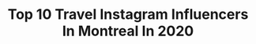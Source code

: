 ---
title: Top 10 Travel Instagram Influencers In Montreal In 2020
description: >-
  Find top travel Instagram influencers in Montreal in 2020. Most popular hashtags: #travel #ig #canada #montreal.
platform: Instagram
profiles:
  - username: "mystikopoulos"
    fullname: >-
      Mystikopoulos Photography
    location: "Canada"
    followers: 3207
    engagement: 1299
    commentsToLikes: 0.162886
    id: ck5zpvthitg520i143wv1b8f2
    verified: false
    hashtags: "#mystikopoulos, #eventphotographer, #stayhomechallenge, #snowday"
  - username: "mollyyycardi"
    fullname: >-
      M o l l y
    location: "Canada"
    followers: 23268
    engagement: 350
    commentsToLikes: 0.063511
    id: ck5q1vog1d05k0i11u2afkkvg
    verified: false
    hashtags: "#sleevetattoo, #sleeve, #timesquare, #tattoosleeve"
  - username: "bylauragdiaz"
    fullname: >-
      Laura Ⓥ Conscious Lifestyle
    location: "Canada"
    followers: 2533
    engagement: 1150
    commentsToLikes: 0.261133
    id: ck13bok3gwepl0i19265dty97
    verified: false
    hashtags: "#citizenfemme, #whomademyclothes, #bnation, #sustainablefashionblogger"
  - username: "miriamcarranza"
    fullname: >-
      ~• M I M I  C A R R A N Z A •~
    location: "Canada"
    followers: 26710
    engagement: 472
    commentsToLikes: 0.030734
    id: ck139h8d3lac40i19kx30ibx6
    verified: false
    hashtags: "#livinglovinglife, #disney, #santaiscoming, #monday"
  - username: "anetkaiwa"
    fullname: >-
      Cityscape Photographer
    location: "Canada"
    followers: 23366
    engagement: 231
    commentsToLikes: 0.062936
    id: ck6tkh3oc4otm0j71kaccgtmt
    verified: false
    hashtags: "#creativeoptic, #nightshooters, #torontoforyou, #canadasworld"
  - username: "itssaliaa"
    fullname: >-
      Sali  Fashion|Style|Travel
    location: "Canada"
    followers: 7129
    engagement: 481
    commentsToLikes: 0.194131
    id: ck55n6jld5l2s0i11llerplax
    verified: false
    hashtags: "#goingcrazytogether, #nusret, #myohstory, #staystrong"
  - username: "yingzge"
    fullname: >-
      yιng ge ❥
    location: "Canada"
    followers: 2996
    engagement: 1446
    commentsToLikes: 0.051782
    id: ck8szdifknzzw0j78rz5dla3a
    verified: false
    hashtags: ""
  - username: "photojasinski"
    fullname: >-
      Jan Jasinski
    location: "Canada"
    followers: 38284
    engagement: 493
    commentsToLikes: 0.027719
    id: ck8t5918h988u0j7898e1e8t1
    verified: false
    hashtags: "#cykf, #canada, #chinasouthern, #flytheflag"
  - username: "lydiabouchardofficiel"
    fullname: >-
      Lydia Bouchard
    location: "Canada"
    followers: 12540
    engagement: 925
    commentsToLikes: 0.019548
    id: ck5hs1cwmvts50i11bdbrk6es
    verified: false
    hashtags: "#grandir, #showkid, #pictureoftheday, #mom"
  - username: "livelovecanada"
    fullname: >-
      live love canada
    location: "Canada"
    followers: 171766
    engagement: 301
    commentsToLikes: 0.017064
    id: ck0ttgns52mwz0i19tjx0jvco
    verified: false
    hashtags: "#ontario, #halifax, #winnipeg, #newfoundland"
---